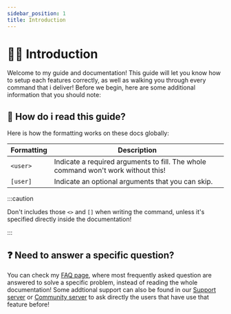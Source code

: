 ```yaml
---
sidebar_position: 1
title: Introduction
---
```


# 👋🏻 Introduction

Welcome to my guide and documentation! This guide will let you know how to setup each features correctly, as well as walking you through every command that i deliver! Before we begin, here are some additional information that you should note:

## 📕 How do i read this guide?

Here is how the formatting works on these docs globally:

| Formatting | Description                                                                       |
|------------|-----------------------------------------------------------------------------------|
|   `<user>`   | Indicate a required arguments to fill. The whole command won't work without this! |
|   `[user]`   | Indicate an optional arguments that you can skip.                                 |              |

:::caution

Don't includes those `<>` and `[]` when writing the command, unless it's specified directly inside the documentation!

:::

## ❓ Need to answer a specific question?

You can check my [FAQ page](/faq), where most frequently asked question are answered to solve a specific problem, instead of reading the whole documentation! Some addtional support can also be found in our [Support server](https://discord.gg/kJRAjMyEkY) or [Community server](https://discord.gg/D6rWrvS) to ask directly the users that have use that feature before!